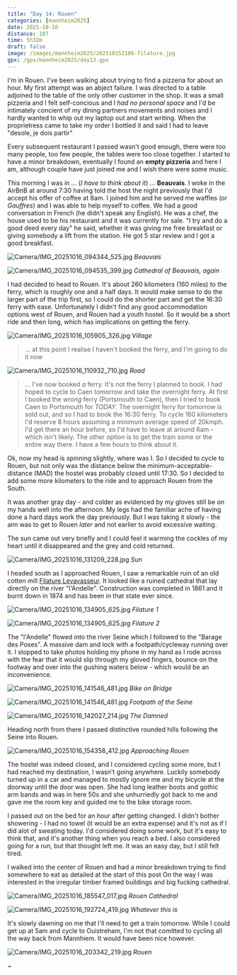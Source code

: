 ```yaml
--- 
title: "Day 14: Rouen"
categories: [mannheim2025]
date: 2025-10-16
distance: 107
time: 5h32m
draft: false
image: /images/mannheim2025/202510152106-filature.jpg
gpx: /gpx/mannheim2025/day13.gpx
---
```


I'm in Rouen. I've been walking about trying to find a pizzeria for about an
hour. My first attempt was an abject failure. I
was directed to a table adjoined to the table of the only other customer in
the shop. It was a small pizzeria and I felt self-concious and I _had no
personal space_ and I'd be intimately concient of my dining partners movements and noises and I hardly wanted to whip out my laptop out and start writing. When the proprietress came to take my order I bottled it and said I had to
leave "desole, je dois partir"

Every subsequent restaurant I passed wasn't good enough, there were too many
people, too few people, the tables were too close together. I started to have
a minor breakdown, eventually I found an **empty pizzeria** and here I am,
although couple have just joined me and I wish there were some music.

This morning I was in ... (_I have to think about it_) ... **Beauvais**. I
woke in the AirBnB at around 7:30 having told the host the night previously
that I'd accept his offer of coffee at 8am. I joined him and he served me
waffles (or _Gauffres_) and I was able to help myself to coffee. We had a good
conversation in French (he didn't speak any English). He was a chef, the house used to
be his restaurant and it was currently for sale. "I try and do a good deed
every day" he said, whether it was giving me free breakfast or giving somebody
a lift from the station. He got 5 star review and I got a good breakfast.

![Camera/IMG_20251016_094344_525.jpg](/images/mannheim2025/202510152106-beauvais.jpg)
*Beauvais*

![Camera/IMG_20251016_094535_399.jpg](/images/mannheim2025/202510152106-cathedral.jpg)
*Cathedral of Beauvais, again*

I had decided to head to Rouen. It's about 260 kilometers (160 miles) to the
ferry, which is roughly one and a half days. It would make sense to do the
larger part of the trip first, so I could do the shorter part and get the
16:30 ferry with ease. Unfortunately I didn't find any good accommodation
options west of Rouen, and Rouen had a youth hostel. So it would be a short ride and
then long, which has implications on getting the ferry.

![Camera/IMG_20251016_105905_326.jpg](/images/mannheim2025/202510152106-tower.jpg)
*Village*

> ... at this point I realise I haven't booked the ferry, and I'm going to do it
now

![Camera/IMG_20251016_110932_710.jpg](/images/mannheim2025/202510152106-road.jpg)
*Road*

> ... I've now booked _a_ ferry. It's not the ferry I planned to book. I had hoped to
> cycle to Caen tomorrow and take the overnight ferry. At first I booked the
> _wrong_ ferry (Portsmouth to Caen), then I tried to book Caen to Portsmouth
> for _TODAY_. The overnight ferry for tomorrow is sold out, and so I had to
> book the 16:30 ferry. To cycle 160 kilometers I'd reserve 8 hours assuming a
> minimum average speed of 20kmph. I'd get there an hour before, so I'd have to
> leave at around 6am - which isn't likely. The other option is to get the train
> some or the entire way there. I have a few hours to think about it.

Ok, now my head is spinning slightly, where was I. So I decided to cycle to
Rouen, but not only was the distance below the minimum-acceptable-distance
(MAD) the hostel was probably closed until 17:30. So I decided to add some
more kilometers to the ride and to approach Rouen from the South.

It was another gray day - and colder as evidenced by my gloves still be on my
hands well into the afternoon. My legs had the familiar ache of having done a
hard days work the day previously. But I was taking it slowly - the aim was to
get to Rouen _later_ and not earlier to avoid excessive waiting.

The sun came out very briefly and I could feel it warming the cockles of my
heart until it disappeared and the grey and cold returned.

![Camera/IMG_20251016_131209_228.jpg](/images/mannheim2025/202510152106-sunu.jpg)
*Sun*


I headed south as I approached Rouen, I saw a remarkable ruin of an old cotten
mill [Filature
Levavasseur](https://fr.wikipedia.org/wiki/Filature_Levavasseur). It looked
like a ruined cathedral that lay directly on the river "l'Andelle". Construction was
completed in 1861 and it burnt down in 1874 and has been in that state ever
since.

![Camera/IMG_20251016_134905_625.jpg](/images/mannheim2025/202510152106-filature.jpg)
*Filature 1*

![Camera/IMG_20251016_134905_625.jpg](/images/mannheim2025/202510152106-filature2.jpg)
*Filature 2*

The "l'Andelle" flowed into the river Seine which I followed to the "Barage
des Poses". A massive dam and lock with a footpath/cycleway running over it. I
stopped to take photos holding my phone in my hand as I rode across with the
fear that it would slip through my gloved fingers, bounce on the footway and
over into the gushing waters below - which would be an inconvenience.

![Camera/IMG_20251016_141546_481.jpg](/images/mannheim2025/202510152106-poses.jpg)
*Bike on Bridge*

![Camera/IMG_20251016_141546_481.jpg](/images/mannheim2025/202510152106-bridge.jpg)
*Footpath of the Seine*

![Camera/IMG_20251016_142027_214.jpg](/images/mannheim2025/202510152106-barrage.jpg)
*The Damned*

Heading north from there I passed distinctive rounded hills following the
Seine into Rouen.

![Camera/IMG_20251016_154358_412.jpg](/images/mannheim2025/202510152106-approach.jpg)
*Approaching Rouen*

The hostel was indeed closed, and I considered cycling some more, but I had
reached my destination, I wasn't going anywhere. Luckily somebody turned up in
a car and managed to mostly ignore me and my bicycle at the doorway until the
door was open. She had long leather boots and gothic arm bands and was in here
50s and she unhurriedly got back to me and gave me the room key and guided me
to the bike storage room.

I passed out on the bed for an hour after getting changed. I didn't bother
showering - I had no towel (it would be an extra expense) and it's not as if I
did alot of sweating today. I'd considered doing some work, but it's easy to
think that, and it's another thing when you reach a bed. I also considered
going for a run, but that thought left me. It was an easy day, but I still
felt tired.

I walked into the center of Rouen and had a minor breakdown trying to find
somewhere to eat as detailed at the start of this post On the way I was
interested in the irregular timber framed buildings and big fucking cathedral.

![Camera/IMG_20251016_185547_017.jpg](/images/mannheim2025/202510152106-cathedralrouen.jpg)
*Rouen Cathedral*

![Camera/IMG_20251016_192724_419.jpg](/images/mannheim2025/202510152106-whatever.jpg)
*Whatever this is*

It's slowly dawning on me that I'll need to get a train tomorrow. While I
could get up at 5am and cycle to Ouistreham, I'm not that comitted to cycling
all the way back from Mannhiem. It would have been nice however.

![Camera/IMG_20251016_203342_219.jpg](/images/mannheim2025/202510152106-rouen.jpg)
*Rouen*






~

